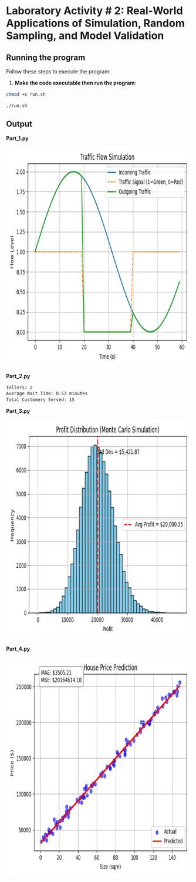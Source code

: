 # Laboratory Activity # 2: Real-World Applications of Simulation, Random Sampling, and Model Validation

## Running the program

Follow these steps to execute the program:

1. **Make the code executable then run the program**:
  ```bash
  chmod +x run.sh
  ```
  ```bash
  ./run.sh
  ```

## Output
**Part_1.py**
<div align="center">
  <img src="assets/Figure_1.png" alt="Part_1" height="600">
</div>

**Part_2.py**
  ```bash
  Tellers: 2
  Average Wait Time: 0.53 minutes
  Total Customers Served: 15
  ```

**Part_3.py**
<div align="center">
  <img src="assets/Figure_2.png" alt="Part_2" height="600">
</div>

**Part_4.py**
<div align="center">
  <img src="assets/Figure_3.png" alt="Part_3" height="600">
</div>

